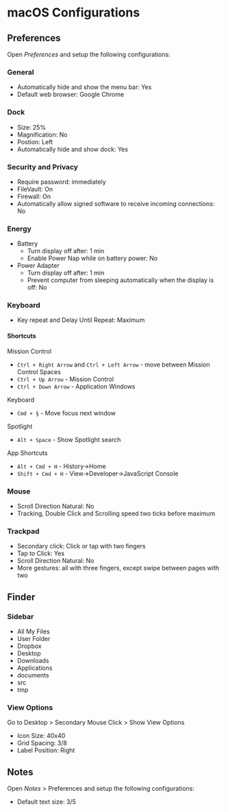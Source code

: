 # macOS Configurations

## Preferences

Open *Preferences* and setup the following configurations:

### General

- Automatically hide and show the menu bar: Yes
- Default web browser: Google Chrome

### Dock

- Size: 25%
- Magnification: No
- Postion: Left
- Automatically hide and show dock: Yes

### Security and Privacy

- Require password: immediately
- FileVault: On
- Firewall: On
- Automatically allow signed software to receive incoming connections: No

### Energy

- Battery
  - Turn display off after: 1 min
  - Enable Power Nap while on battery power: No
- Power Adapter
  - Turn display off after: 1 min
  - Prevent computer from sleeping automatically when the display is off: No

### Keyboard

- Key repeat and Delay Until Repeat: Maximum

#### Shortcuts

Mission Control

- `Ctrl + Right Arrow` and `Ctrl + Left Arrow` - move between Mission Control Spaces 
- `Ctrl + Up Arrow` - Mission Control
- `Ctrl + Down Arrow` - Application Windows

Keyboard 

- `Cmd + §` - Move focus next window

Spotlight

- `Alt + Space` - Show Spotlight search 

App Shortcuts

- `Alt + Cmd + H` - History->Home 
- `Shift + Cmd + H` - View->Developer->JavaScript Console

### Mouse

- Scroll Direction Natural: No
- Tracking, Double Click and Scrolling speed two ticks before maximum

### Trackpad

- Secondary click: Click or tap with two fingers
- Tap to Click: Yes
- Scroll Direction Natural: No
- More gestures: all with three fingers, except swipe between pages with two

## Finder

### Sidebar

- All My Files
- User Folder
- Dropbox
- Desktop
- Downloads
- Applications
- documents
- src
- tmp

### View Options

Go to Desktop > Secondary Mouse Click > Show View Options

- Icon Size: 40x40
- Grid Spacing: 3/8
- Label Position: Right

## Notes

Open *Notes* > Preferences and setup the following configurations:

- Default text size: 3/5

